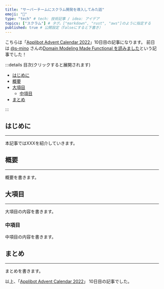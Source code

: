 ```yaml
---
title: "サーバーチームにスクラム開発を導入してみた話"
emoji: "🌊"
type: "tech" # tech: 技術記事 / idea: アイデア
topics: ["スクラム"] # タグ。["markdown", "rust", "aws"]のように指定する
published: true # 公開設定（falseにすると下書き）
---
```

こちらは「[Applibot Advent Calendar 2022](https://qiita.com/advent-calendar/2022/applibot)」10日目の記事になります。
前日は [@s-mino](https://qiita.com/s-mino) さんの[Domain Modeling Made Functional を読みました](https://qiita.com/s-mino/items/b59ea0e13327e6040e30)という記事でした！

:::details 目次(クリックすると展開されます)
<!-- TOC -->

- [はじめに](#はじめに)
- [概要](#概要)
- [大項目](#大項目)
    - [中項目](#中項目)
- [まとめ](#まとめ)

<!-- /TOC -->
:::

## はじめに
***
本記事ではXXXを紹介していきます。

## 概要
***
概要を書きます。

## 大項目
***
大項目の内容を書きます。

### 中項目
中項目の内容を書きます。

## まとめ
***
まとめを書きます。

以上、「[Applibot Advent Calendar 2022](https://qiita.com/advent-calendar/2022/applibot)」 10日目の記事でした。
